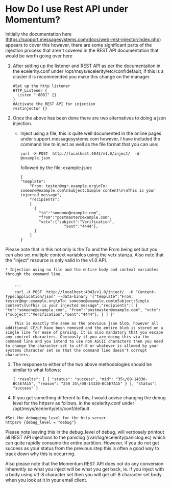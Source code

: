 # How Do I use Rest API under Momentum?

Initially the documentation here (https://support.messagesystems.com/docs/web-rest-injector/index.php) appears to cover this however, there are some significant parts of the injection process that aren't covered in the REST API documentation that would be worth going over here

1. After setting up the listener and REST API as per the documentation in the ecelerity.conf under /opt/msys/ecelerity/etc/conf/default, if this is a cluster it is recommended you make this change on the manager.

    ```
    #Set up the http listener
    HTTP_Listener {
      Listen ":8081" {}
    }  
    #Activate the REST API for injection
    restinjector {}
    ```

2. Once the above has been done there are two alternatives to doing a json injection.

    * Inject using a file, this is quite well documented in the online pages under support.messagesystems.com however, I have included the command line to inject as well as the file format that you can use:

        ```
        curl -X POST  http://localhost:4043/v1.0/inject/  -d @example.json
        ```
        followed by the file: example.json:
   
        ```
        {
        "template":
            "From: tester@mgr.example.org\nTo: someone@example.com\nSubject:Simple content\n\nThis is your injected message",
            "recipients":
            [
              {
                "to":"someone@example.com",
                "from":"postmaster@example.com",
                "vctx":{"subject":"Verification",
                           "sent":"4444"},
              }
            ]
        }
        ```
Please note that in this not only is the To and the From being set but you can also set multiple context variables using the vctx stanza. Also note that the "inject" resource is only valid in the v1.0 API.
    
    * Injection using no file and the entire body and context variables through the command line.


        ```
        curl -X POST  http://localhost:4043/v1.0/inject/  -H 'Content-Type:application/json' --data-binary '{"template":"From: tester@mgr.example.org\nTo: someone@example.com\nSubject:Simple content\n\nThis is your injected message","recipients":[ { "to":"someone@example.com", "from":"postmaster@example.com", "vctx":{"subject":"Verification","sent":"4444"}, } ] }'
        ```
        This is exactly the same as the previous json blob, however all additional CF/LF have been removed and the entire blob is stored on a single line for ease of parsing. It is also mandatory that you escape any control characters. Obviously if you are doing this via the command line and you intend to use non ASCII characters then you need to change the character set to utf-8 or whatever is allowed by your systems character set so that the command line doesn't corrupt characters.
    
3. The response to either of the two above methodologies should be similar to what follows:

    ```
    { "results": [ { "status": "success", "mid": "35\/00-14330-BC5E7A15", "reason": "250 35\/00-14330-BC5E7A15" } ], "status": "success" }
    ```
4. If you get something different to this, I would advise changing the debug level for the httpsrv as follows, in the ecelerity.conf under /opt/msys/ecelerity/etc/conf/default

  ```
  #Set the debugging level for the http server
  httpsrv {debug_level = "debug"}
  ```
Please note leaving this in the debug_level of debug, will verbosely printout all REST API injections to the paniclog (/var/log/ecelerity/paniclog.ec) which can quite rapidly consume the entire partition. However, if you do not get success as your status from the previous step this is often a good way to track down why this is occurring.

Also please note that the Momentum REST API does not do any conversion inherently so what you inject will be what you get back, ie. if you inject with a body using utf-8 character set then you will get utf-8 character set body when you look at it in your email client.